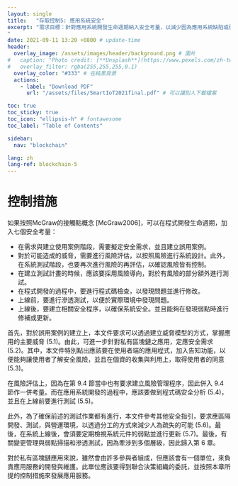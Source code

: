 ```yaml
---
layout: single
title:   "存取控制5: 應用系統安全"
excerpt: "需求目標：針對應用系統開發生命週期納入安全考量，以減少因為應用系統缺陷或弱點所造成的資安事件。
" 
date: 2021-09-11 13:20 +0800 # update-time
header:
  overlay_image: /assets/images/header/background.png # 圖片
#   caption: "Photo credit: [**Unsplash**](https://www.pexels.com/zh-tw/search/earth/)" # 可以表示圖片來源
#   overlay_filter: rgba(255,255,255,0.1)
  overlay_color: "#333" # 在純黑背景
  actions:
    - label: "Download PDF"
      url: "/assets/files/SmartIoT2021final.pdf" # 可以讓別人下載檔案

toc: true
toc_sticky: true
toc_icon: "ellipsis-h" # fontawesome
toc_label: "Table of Contents"

sidebar:
  nav: "blockchain"

lang: zh
lang-ref: blockchain-5
---
```



# 控制措施
如果按照McGraw的接觸點概念 [McGraw2006]，可以在程式開發生命週期，加入七個安全考量：

- 在需求與建立使用案例階段，需要擬定安全需求，並且建立誤用案例。
- 對於可能造成的威脅，需要進行風險評估，以按照風險進行系統設計。此外，在系統測試階段，也要再次進行風險的再評估，以確認風險皆有控制。
- 在建立測試計畫的時候，應該要採用風險導向，對於有風險的部分額外進行測試。
- 在程式開發的過程中，要進行程式碼檢查，以發現問題並進行修改。
- 上線前，要進行滲透測試，以便於實際環境中發現問題。
- 上線後，要建立相關安全程序，以確保系統安全。並且能夠在發現弱點時進行修補或更新。

首先，對於誤用案例的建立上，本文件要求可以透過建立威脅模型的方式，掌握應用的主要威脅 (5.1)。由此，可進一步針對私有區塊鏈之應用，定應安全需求 (5.2)。其中，本文件特別點出應該要在使用者端的應用程式，加入告知功能，以便能夠讓使用者了解安全風險，並且在個資的收集與利用上，取得使用者的同意 (5.3)。

在風險評估上，因為在第 9.4 節當中也有要求建立風險管理程序，因此併入 9.4 節作一併考量。而在應用系統開發的過程中，應該要做到程式碼安全分析 (5.4)，並且在上線前要進行測試 (5.5)。

此外，為了確保前述的測試作業都有進行，本文件參考其他安全指引，要求應區隔開發、測試，與營運環境，以透過分工的方式來減少人為疏失的可能 (5.6)。最後，在系統上線後，會須要定期檢視系統元件的弱點並進行更新 (5.7)。最後，有關變更管理與弱點掃描和滲透測試，因為牽涉到多個層級，因此歸入第 6 章。

對於私有區塊鏈應用來說，雖然會由許多參與者組成，但應該會有一個單位，來負責應用服務的開發與維護。此單位應該要得到聯合決策組織的委託，並按照本章所提的控制措施來發展應用服務。
